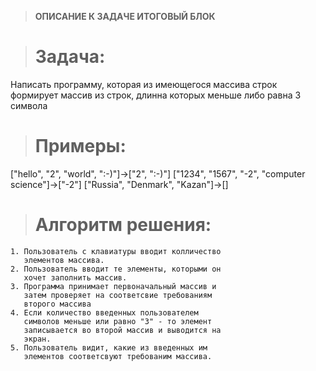> **ОПИСАНИЕ К ЗАДАЧЕ ИТОГОВЫЙ БЛОК**

> # Задача:
Написать программу, которая из имеющегося массива строк формирует массив из строк, длинна которых меньше либо равна 3 символа

> # Примеры:

["hello", "2", "world", ":-)"]->["2", ":-)"]
["1234", "1567", "-2", "computer science"]->["-2"]
["Russia", "Denmark", "Kazan"]->[]


> # Алгоритм решения:

    1. Пользователь с клавиатуры вводит колличество
       элементов массива.
    2. Пользователь вводит те элементы, которыми он
       хочет заполнить массив.
    3. Программа принимает первоначальный массив и 
       затем проверяет на соответсвие требованиям  
       второго массива
    4. Если количество введенных пользователем
       символов меньше или равно "3" - то элемент 
       записывается во второй массив и выводится на
       экран.
    5. Пользователь видит, какие из введенных им 
       элементов соответсвуют требованим массива.

